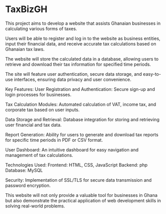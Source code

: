 # TaxBizGH
This project aims to develop a website that assists Ghanaian businesses in calculating various forms of taxes. 


Users will be able to register and log in to the website as business entities, input their financial data, and receive accurate tax calculations based on Ghanaian tax laws. 


The website will store the calculated data in a database, allowing users to retrieve and download their tax information for specified time periods. 


The site will feature user authentication, secure data storage, and easy-to-use interfaces, ensuring data privacy and user convenience. 


Key Features: User Registration and Authentication: Secure sign-up and login processes for businesses. 


Tax Calculation Modules: Automated calculation of VAT, income tax, and corporate tax based on user inputs. 


Data Storage and Retrieval: Database integration for storing and retrieving user financial and tax data. 


Report Generation: Ability for users to generate and download tax reports for specific time periods in PDF or CSV format. 


User Dashboard: An intuitive dashboard for easy navigation and management of tax calculations. 


Technologies Used: 
Frontend: HTML, CSS, JavaScript 
Backend: php 
Database: MySQL 


Security: Implementation of SSL/TLS for secure data transmission and password encryption. 



This website will not only provide a valuable tool for businesses in Ghana but also demonstrate the practical application of web development skills in solving real-world problems.